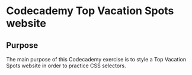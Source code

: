 # Codecademy Top Vacation Spots website

## Purpose

The main purpose of this Codecademy exercise is to style a Top Vacation Spots website in order to practice CSS selectors.

